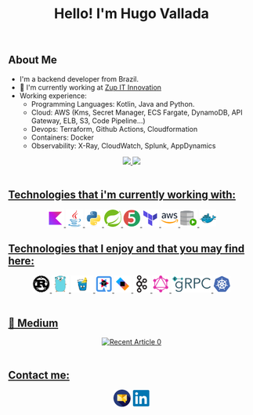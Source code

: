 <h1 align = "center"> Hello! I'm Hugo Vallada </h1>

<br />

## About Me

 - I'm a backend developer from Brazil.
 - 🏢 I'm currently working at [Zup IT Innovation](https://www.zup.com.br/)
 - Working experience:
      - Programming Languages: Kotlin, Java and Python.
      - Cloud: AWS (Kms, Secret Manager, ECS Fargate, DynamoDB, API Gateway, ELB, S3, Code Pipeline...)
      - Devops: Terraform, Github Actions, Cloudformation
      - Containers: Docker
      - Observability: X-Ray, CloudWatch, Splunk, AppDynamics
 

<div align = "center">
<a href="https://github.com/hugovallada">
<img height="180rem" src="https://github-readme-stats.vercel.app/api?username=hugovallada&show_icons=true&theme=shades-of-purple&include_all_commits=true&count_private=true&rank_icon=github"/>
<img height="180rem" src="https://github-readme-stats.vercel.app/api/top-langs/?username=hugovallada&layout=compact&langs_count=10&theme=shades-of-purple"/>
</div>
  
  <br />

  ## Technologies that i'm currently working with:
  <div align="center">
    <img src="assets/Kotlin.svg" height="35" alt="Kotlin">
    <img src="assets/Java.svg" height="35" alt="Java">
    <img src="assets/Python.svg" height="35" alt="Python">
    <img src="assets/Spring.svg" height="35" alt="Spring">
    <img src="assets/JUnit.svg" height="35">
    <img src="assets/Terraform.svg" height="35" alt="Terraform">
    <img src="assets/AWS.svg" height="35" alt="AWS">
    <img src="assets/SQL.svg" height="35" alt="SQL">
    <img src="assets/Docker.svg" height="35" alt="Docker">
  </div>

  ## Technologies that I enjoy and that you may find here:
  <div align="center">
    <img src="assets/Rust.svg" height="35" alt="Rust">
    <img src="assets/Go.svg" height="35" alt="Go">
    <img src="assets/Gin.svg" height="35" alt="Gin">
    <img src="assets/Quarkus.svg" height="35" alt="Quarkus">
    <img src="assets/Ktor.svg" height="35" alt="Ktor">
    <img src="assets/Kafka.svg" height="35" alt="Kafka">
    <img src="assets/GraphQL.svg" height="35" alt="GraphQL">
    <img src="assets/grpc.svg" height="35" alt="Grpc">
    <img src="assets/Kubernetes.svg" height="35" alt="Kubernetes">

  </div>
  
  <br />
  
  
 ##  📝 Medium
<div align="center">  
<a target="_blank" href="https://github-readme-medium-recent-article.vercel.app/medium/@valladahugo/0"><img src="https://github-readme-medium-recent-article.vercel.app/medium/@valladahugo/0" alt="Recent Article 0"> 
</div>  
<br/>

  ## Contact me:
<div align="center">
<a target="_blank" href="mailto:valladahugo@gmail.com?subject=Hello,%20Hugo Vallada%20"><img src="assets/mail.svg" height="35" alt="mailto:valladahugo@gmail.com?subject=Hello,%20Hugo Vallada%20"></a>
<a target="_blank" href="https://www.linkedin.com/in/hugo-vallada/"><img src="assets/LinkedIn.svg" height="35" alt="https://www.linkedin.com/in/hugo-vallada/">
</div>

<!--[![Hugo Vallada](https://github-readme-medium.vercel.app/?username=valladahugo)](https://medium.com/@valladahugo)-->


<!--
**hugovallada/hugovallada** is a ✨ _special_ ✨ repository because its `README.md` (this file) appears on your GitHub profile.

Here are some ideas to get you started:

- 🔭 I’m currently working on ...
- 🌱 I’m currently learning ...
- 👯 I’m looking to collaborate on ...
- 🤔 I’m looking for help with ...
- 💬 Ask me about ...
- 📫 How to reach me: ...
- 😄 Pronouns: ...
- ⚡ Fun fact: ...
-->
